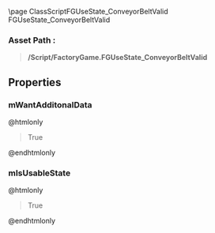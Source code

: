 \page ClassScriptFGUseState_ConveyorBeltValid FGUseState_ConveyorBeltValid
### Asset Path :
<b><blockquote>/Script/FactoryGame.FGUseState_ConveyorBeltValid</blockquote></b>
## Properties

### mWantAdditonalData
@htmlonly
<blockquote>True</blockquote>
@endhtmlonly

### mIsUsableState
@htmlonly
<blockquote>True</blockquote>
@endhtmlonly

